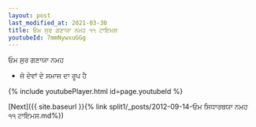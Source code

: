 ```yaml
---
layout: post
last_modified_at: 2021-03-30
title: ਓਮ ਸੁਰ ਗਣਾਯਾ ਨਮਹ ੧੧ ਟਾਇਮਸ
youtubeId: 7mmNywxuGGg
---
```

 
 
 ਓਮ ਸੁਰ ਗਣਾਯਾ ਨਮਹ  
 
 -  ਜੋ ਦੇਵਾਂ ਦੇ ਸਮਾਜ ਦਾ ਰੂਪ ਹੈ 
 
  
 
  
 
 
 
 
 
 


{% include youtubePlayer.html id=page.youtubeId %}
 
[Next]({{ site.baseurl }}{% link  split1/_posts/2012-09-14-ਓਮ ਸਿਧਾਰਥਯਾ ਨਮਹ ੧੧ ਟਾਇਮਸ.md%})
 
